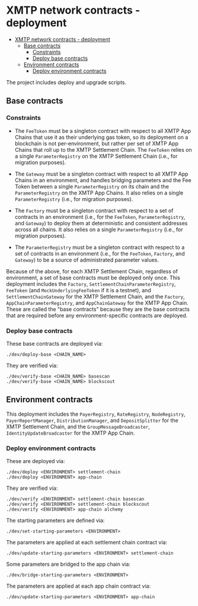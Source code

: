 # XMTP network contracts - deployment

- [XMTP network contracts - deployment](#xmtp-network-contracts---deployment)
  - [Base contracts](#base-contracts)
    - [Constraints](#constraints)
    - [Deploy base contracts](#deploy-base-contracts)
  - [Environment contracts](#environment-contracts)
    - [Deploy environment contracts](#deploy-environment-contracts)

The project includes deploy and upgrade scripts.

## Base contracts

### Constraints

- The `FeeToken` must be a singleton contract with respect to all XMTP App Chains that use it as their underlying gas token, so its deployment on a blockchain is not per-environment, but rather per set of XMTP App Chains that roll up to the XMTP Settlement Chain. The `FeeToken` relies on a single `ParameterRegistry` on the XMTP Settlement Chain (i.e., for migration purposes).

- The `Gateway` must be a singleton contract with respect to all XMTP App Chains in an environment, and handles bridging parameters and the Fee Token between a single `ParameterRegistry` on its chain and the `ParameterRegistry` on the XMTP App Chains. It also relies on a single `ParameterRegistry` (i.e., for migration purposes).

- The `Factory` must be a singleton contract with respect to a set of contracts in an environment (i.e., for the `FeeToken`, `ParameterRegistry`, and `Gateway`) to deploy them at deterministic and consistent addresses across all chains. It also relies on a single `ParameterRegistry` (i.e., for migration purposes).

- The `ParameterRegistry` must be a singleton contract with respect to a set of contracts in an environment (i.e., for the `FeeToken`, `Factory`, and `Gateway`) to be a source of administrated parameter values.

Because of the above, for each XMTP Settlement Chain, regardless of environment, a set of base contracts must be deployed only once. This deployment includes the `Factory`, `SettlementChainParameterRegistry`, `FeeToken` (and `MockUnderlyingFeeToken` if it is a testnet), and `SettlementChainGateway` for the XMTP Settlement Chain, and the `Factory`, `AppChainParameterRegistry`, and `AppChainGateway` for the XMTP App Chain. These are called the "base contracts" because they are the base contracts that are required before any environment-specific contracts are deployed.

### Deploy base contracts

These base contracts are deployed via:

```shell
./dev/deploy-base <CHAIN_NAME>
```

They are verified via:

```shell
./dev/verify-base <CHAIN_NAME> basescan
./dev/verify-base <CHAIN_NAME> blockscout
```

## Environment contracts

This deployment includes the `PayerRegistry`, `RateRegistry`, `NodeRegistry`, `PayerReportManager`, `DistributionManager`, and `DepositSplitter` for the XMTP Settlement Chain, and the `GroupMessageBroadcaster`, `IdentityUpdateBroadcaster` for the XMTP App Chain.

### Deploy environment contracts

These are deployed via:

```shell
./dev/deploy <ENVIRONMENT> settlement-chain
./dev/deploy <ENVIRONMENT> app-chain
```

They are verified via:

```shell
./dev/verify <ENVIRONMENT> settlement-chain basescan
./dev/verify <ENVIRONMENT> settlement-chain blockscout
./dev/verify <ENVIRONMENT> app-chain alchemy
```

The starting parameters are defined via:

```shell
./dev/set-starting-parameters <ENVIRONMENT>
```

The parameters are applied at each settlement chain contract via:

```shell
./dev/update-starting-parameters <ENVIRONMENT> settlement-chain
```

Some parameters are bridged to the app chain via:

```shell
./dev/bridge-starting-parameters <ENVIRONMENT>
```

The parameters are applied at each app chain contract via:

```shell
./dev/update-starting-parameters <ENVIRONMENT> app-chain
```
